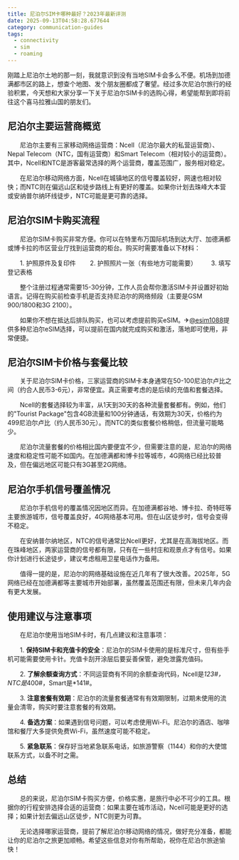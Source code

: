 ```yaml
---
title: 尼泊尔SIM卡哪种最好？2023年最新评测
date: 2025-09-13T04:58:28.677644
category: communication-guides
tags:
  - connectivity
  - sim
  - roaming
---
```


刚踏上尼泊尔土地的那一刻，我就意识到没有当地SIM卡会多么不便。机场到加德满都市区的路上，想查个地图、发个朋友圈都成了奢望。经过多次尼泊尔旅行的经验积累，今天想和大家分享一下关于尼泊尔SIM卡的选购心得，希望能帮到即将前往这个喜马拉雅山国的朋友们。

## 尼泊尔主要运营商概览

　　尼泊尔主要有三家移动网络运营商：Ncell（尼泊尔最大的私营运营商）、Nepal Telecom（NTC，国有运营商）和Smart Telecom（相对较小的运营商）。其中，Ncell和NTC是游客最常选择的两个运营商，覆盖范围广，服务相对稳定。

　　在尼泊尔移动网络方面，Ncell在城镇地区的信号覆盖较好，网速也相对较快；而NTC则在偏远山区和徒步路线上有更好的覆盖。如果你计划去珠峰大本营或安纳普尔纳环线徒步，NTC可能是更可靠的选择。

## 尼泊尔SIM卡购买流程

　　尼泊尔SIM卡购买非常方便。你可以在特里布万国际机场到达大厅、加德满都或博卡拉的市区营业厅找到运营商的柜台。购买时需要准备以下材料：

　　1. 护照原件及复印件
　　2. 护照照片一张（有些地方可能需要）
　　3. 填写登记表格

　　整个注册过程通常需要15-30分钟，工作人员会帮你激活SIM卡并设置好初始语言。记得在购买前检查手机是否支持尼泊尔的网络频段（主要是GSM 900/1800和3G 2100）。

　　如果你不想在抵达后排队购买，也可以考虑提前购买eSIM。✈[@esim1088](https://t.me/s/esim1088)提供多种尼泊尔eSIM选择，可以提前在国内就完成购买和激活，落地即可使用，非常便捷。

## 尼泊尔SIM卡价格与套餐比较

　　关于尼泊尔SIM卡价格，三家运营商的SIM卡本身通常在50-100尼泊尔卢比之间（约合人民币3-6元），非常便宜。真正需要考虑的是后续的充值和套餐选择。

　　Ncell的套餐选择较为丰富，从1天到30天的各种流量套餐都有。例如，他们的"Tourist Package"包含4GB流量和100分钟通话，有效期为30天，价格约为499尼泊尔卢比（约人民币30元）。而NTC的类似套餐价格稍低，但流量可能略少。

　　尼泊尔流量套餐的价格相比国内要便宜不少，但需要注意的是，尼泊尔的网络速度和稳定性可能不如国内。在加德满都和博卡拉等城市，4G网络已经比较普及，但在偏远地区可能只有3G甚至2G网络。

## 尼泊尔手机信号覆盖情况

　　尼泊尔手机信号的覆盖情况因地区而异。在加德满都谷地、博卡拉、奇特旺等主要旅游城市，信号覆盖良好，4G网络基本可用。但在山区徒步时，信号会变得不稳定。

　　在安纳普尔纳地区，NTC的信号通常比Ncell更好，尤其是在高海拔地区。而在珠峰地区，两家运营商的信号都有限，只有在一些村庄和观景点才有信号。如果你计划进行长途徒步，建议考虑租用卫星电话作为备用。

　　值得一提的是，尼泊尔的网络基础设施在近几年有了很大改善。2025年，5G网络已经在加德满都等主要城市开始部署，虽然覆盖范围还有限，但未来几年内会有更大发展。

## 使用建议与注意事项

　　在尼泊尔使用当地SIM卡时，有几点建议和注意事项：

　　1. **保持SIM卡和充值卡的安全**：尼泊尔的SIM卡使用的是标准尺寸，但有些手机可能需要使用卡针。充值卡刮开涂层后要妥善保管，避免泄露充值码。

　　2. **了解余额查询方式**：不同运营商有不同的余额查询代码，Ncell是*123#，NTC是*400#，Smart是*141#。

　　3. **注意套餐有效期**：尼泊尔的流量套餐通常有有效期限制，过期未使用的流量会清零，购买时要注意套餐的有效期。

　　4. **备选方案**：如果遇到信号问题，可以考虑使用Wi-Fi。尼泊尔的酒店、咖啡馆和餐厅大多提供免费Wi-Fi，虽然速度可能不稳定。

　　5. **紧急联系**：保存好当地紧急联系电话，如旅游警察（1144）和你的大使馆联系方式，以备不时之需。

## 总结

　　总的来说，尼泊尔SIM卡购买方便，价格实惠，是旅行中必不可少的工具。根据你的行程安排选择合适的运营商：如果主要在城市活动，Ncell可能是更好的选择；如果计划去偏远山区徒步，NTC则更为可靠。

　　无论选择哪家运营商，提前了解尼泊尔移动网络的情况，做好充分准备，都能让你的尼泊尔之旅更加顺畅。希望这些信息对你有所帮助，祝你在尼泊尔旅途愉快！